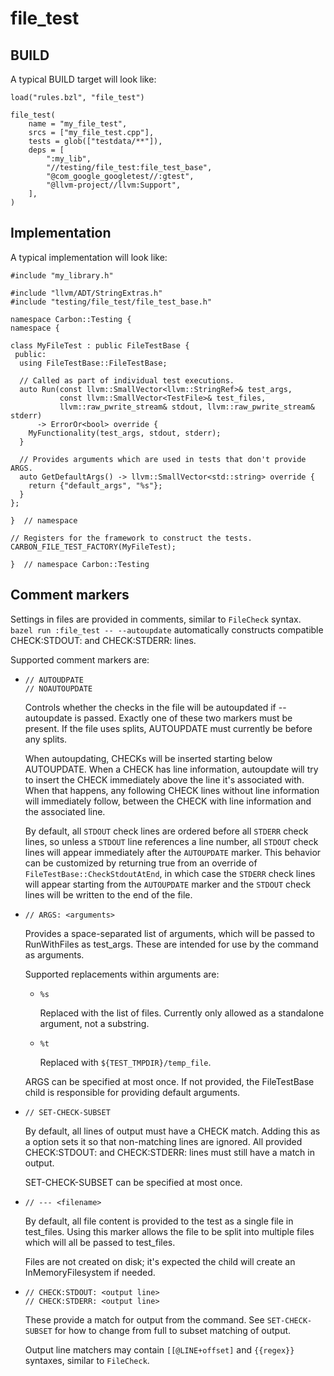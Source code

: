 # file_test

<!--
Part of the Carbon Language project, under the Apache License v2.0 with LLVM
Exceptions. See /LICENSE for license information.
SPDX-License-Identifier: Apache-2.0 WITH LLVM-exception
-->

## BUILD

A typical BUILD target will look like:

```
load("rules.bzl", "file_test")

file_test(
    name = "my_file_test",
    srcs = ["my_file_test.cpp"],
    tests = glob(["testdata/**"]),
    deps = [
        ":my_lib",
        "//testing/file_test:file_test_base",
        "@com_google_googletest//:gtest",
        "@llvm-project//llvm:Support",
    ],
)
```

## Implementation

A typical implementation will look like:

```
#include "my_library.h"

#include "llvm/ADT/StringExtras.h"
#include "testing/file_test/file_test_base.h"

namespace Carbon::Testing {
namespace {

class MyFileTest : public FileTestBase {
 public:
  using FileTestBase::FileTestBase;

  // Called as part of individual test executions.
  auto Run(const llvm::SmallVector<llvm::StringRef>& test_args,
           const llvm::SmallVector<TestFile>& test_files,
           llvm::raw_pwrite_stream& stdout, llvm::raw_pwrite_stream& stderr)
      -> ErrorOr<bool> override {
    MyFunctionality(test_args, stdout, stderr);
  }

  // Provides arguments which are used in tests that don't provide ARGS.
  auto GetDefaultArgs() -> llvm::SmallVector<std::string> override {
    return {"default_args", "%s"};
  }
};

}  // namespace

// Registers for the framework to construct the tests.
CARBON_FILE_TEST_FACTORY(MyFileTest);

}  // namespace Carbon::Testing
```

## Comment markers

Settings in files are provided in comments, similar to `FileCheck` syntax.
`bazel run :file_test -- --autoupdate` automatically constructs compatible
CHECK:STDOUT: and CHECK:STDERR: lines.

Supported comment markers are:

-   ```
    // AUTOUDPATE
    // NOAUTOUPDATE
    ```

    Controls whether the checks in the file will be autoupdated if --autoupdate
    is passed. Exactly one of these two markers must be present. If the file
    uses splits, AUTOUPDATE must currently be before any splits.

    When autoupdating, CHECKs will be inserted starting below AUTOUPDATE. When a
    CHECK has line information, autoupdate will try to insert the CHECK
    immediately above the line it's associated with. When that happens, any
    following CHECK lines without line information will immediately follow,
    between the CHECK with line information and the associated line.

    By default, all `STDOUT` check lines are ordered before all `STDERR` check
    lines, so unless a `STDOUT` line references a line number, all `STDOUT`
    check lines will appear immediately after the `AUTOUPDATE` marker. This
    behavior can be customized by returning true from an override of
    `FileTestBase::CheckStdoutAtEnd`, in which case the `STDERR` check lines
    will appear starting from the `AUTOUPDATE` marker and the `STDOUT` check
    lines will be written to the end of the file.

-   `// ARGS: <arguments>`

    Provides a space-separated list of arguments, which will be passed to
    RunWithFiles as test_args. These are intended for use by the command as
    arguments.

    Supported replacements within arguments are:

    -   `%s`

        Replaced with the list of files. Currently only allowed as a standalone
        argument, not a substring.

    -   `%t`

        Replaced with `${TEST_TMPDIR}/temp_file`.

    ARGS can be specified at most once. If not provided, the FileTestBase child
    is responsible for providing default arguments.

-   `// SET-CHECK-SUBSET`

    By default, all lines of output must have a CHECK match. Adding this as a
    option sets it so that non-matching lines are ignored. All provided
    CHECK:STDOUT: and CHECK:STDERR: lines must still have a match in output.

    SET-CHECK-SUBSET can be specified at most once.

-   `// --- <filename>`

    By default, all file content is provided to the test as a single file in
    test_files. Using this marker allows the file to be split into multiple
    files which will all be passed to test_files.

    Files are not created on disk; it's expected the child will create an
    InMemoryFilesystem if needed.

-   ```
    // CHECK:STDOUT: <output line>
    // CHECK:STDERR: <output line>
    ```

    These provide a match for output from the command. See `SET-CHECK-SUBSET`
    for how to change from full to subset matching of output.

    Output line matchers may contain `[[@LINE+offset]` and `{{regex}}` syntaxes,
    similar to `FileCheck`.

